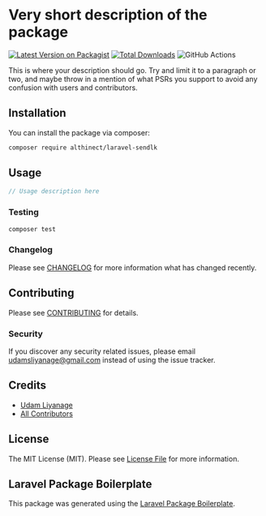 # Very short description of the package

[![Latest Version on Packagist](https://img.shields.io/packagist/v/althinect/laravel-sendlk.svg?style=flat-square)](https://packagist.org/packages/althinect/laravel-sendlk)
[![Total Downloads](https://img.shields.io/packagist/dt/althinect/laravel-sendlk.svg?style=flat-square)](https://packagist.org/packages/althinect/laravel-sendlk)
![GitHub Actions](https://github.com/althinect/laravel-sendlk/actions/workflows/main.yml/badge.svg)

This is where your description should go. Try and limit it to a paragraph or two, and maybe throw in a mention of what PSRs you support to avoid any confusion with users and contributors.

## Installation

You can install the package via composer:

```bash
composer require althinect/laravel-sendlk
```

## Usage

```php
// Usage description here
```

### Testing

```bash
composer test
```

### Changelog

Please see [CHANGELOG](CHANGELOG.md) for more information what has changed recently.

## Contributing

Please see [CONTRIBUTING](CONTRIBUTING.md) for details.

### Security

If you discover any security related issues, please email udamsliyanage@gmail.com instead of using the issue tracker.

## Credits

-   [Udam Liyanage](https://github.com/althinect)
-   [All Contributors](../../contributors)

## License

The MIT License (MIT). Please see [License File](LICENSE.md) for more information.

## Laravel Package Boilerplate

This package was generated using the [Laravel Package Boilerplate](https://laravelpackageboilerplate.com).
